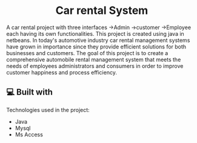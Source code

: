 <h1 align="center" id="title">Car rental System</h1>

<p id="description">A car rental project with three interfaces -&gt;Admin -&gt;customer -&gt;Employee each having its own functionalities. This project is created using java in netbeans. In today's automotive industry car rental management systems have grown in importance since they provide efficient solutions for both businesses and customers. The goal of this project is to create a comprehensive automobile rental management system that meets the needs of employees administrators and consumers in order to improve customer happiness and process efficiency.</p>

  
  
<h2>💻 Built with</h2>

Technologies used in the project:

*   Java
*   Mysql
*   Ms Access
